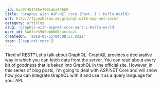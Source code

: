 ```yaml
---
_id: 5aa9f451f86e7001dea426b9
title: 'GraphQL with ASP.NET Core (Part- I : Hello World)'
url: http://fiyazhasan.me/graphql-with-asp-net-core/
category: articles
slug: 'graphql-with-aspnet-core-part-i-hello-world'
user_id: 5a83ce59d6eb0005c4ecda2c
createdOn: '2018-03-15T04:08:57.832Z'
tags: ['asp.net-core']
---
```


Tired of REST? Let's talk about GraphQL. GraphQL provides a declarative way in which you can fetch data from the server. You can read about every bit of goodness that is baked into GraphQL in the official site. However, in this series of blog posts, I'm going to deal with ASP.NET Core and will show how you can integrate GraphQL with it and use it as a query language for your API.
